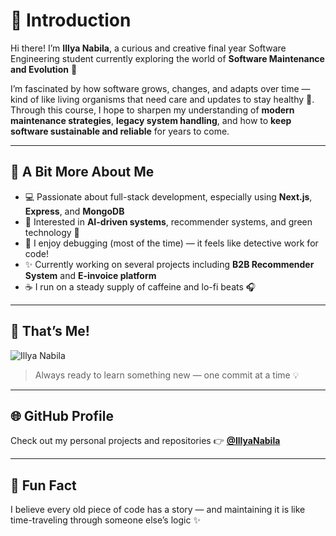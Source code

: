 # 👋 Introduction

Hi there! I’m **Illya Nabila**, a curious and creative final year Software Engineering student currently exploring the world of **Software Maintenance and Evolution** 🚀

I’m fascinated by how software grows, changes, and adapts over time — kind of like living organisms that need care and updates to stay healthy 🧩. Through this course, I hope to sharpen my understanding of **modern maintenance strategies**, **legacy system handling**, and how to **keep software sustainable and reliable** for years to come.

---

## 🌱 A Bit More About Me

* 💻 Passionate about full-stack development, especially using **Next.js**, **Express**, and **MongoDB**
* 🤖 Interested in **AI-driven systems**, recommender systems, and green technology 🌿
* 🧠 I enjoy debugging (most of the time) — it feels like detective work for code!
* ✨ Currently working on several projects including **B2B Recommender System** and **E-invoice platform**
* ☕ I run on a steady supply of caffeine and lo-fi beats 🎧

---

## 📸 That’s Me!

![Illya Nabila](https://github.com/user-attachments/assets/d04365e2-7612-447a-b4b1-293ae6985912)


> Always ready to learn something new — one commit at a time 💡

---

## 🌐 GitHub Profile

Check out my personal projects and repositories 👉 [**@IllyaNabila**](https://github.com/IllyaNabila)

---

## 🎯 Fun Fact

I believe every old piece of code has a story — and maintaining it is like time-traveling through someone else’s logic ✨
